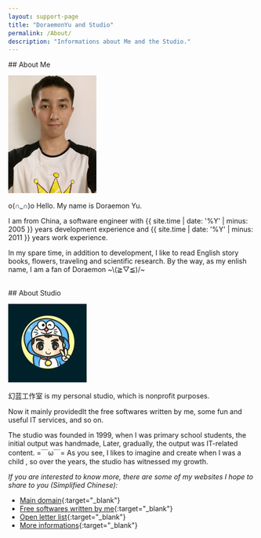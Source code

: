 ```yaml
---
layout: support-page
title: "DoraemonYu and Studio"
permalink: /About/
description: "Informations about Me and the Studio."
---
```


<div class="col-md-12" markdown="1">
## About Me

![my picture](/assets/img/me.jpg)

o(∩_∩)o Hello. My name is Doraemon Yu. 

I am from China, a software engineer with {{ site.time | date: '%Y' | minus: 2005 }} years development experience and {{ site.time | date: '%Y' | minus: 2011 }} years work experience. 

In my spare time, in addition to development, I like to read English story books, flowers, traveling and scientific research. By the way, as my enlish name, I am a fan of Doraemon ~\\(≧▽≦)/~
</div>


<div class="col-md-12" >&nbsp;</div>


<div class="col-md-12" markdown="1">
## About Studio

![my logo](/assets/img/me2.jpg)

幻蓝工作室 is my personal studio, which is nonprofit purposes.  

Now it mainly providedIt the free softwares written by me, some fun and useful IT services, and so on.

The studio was founded in 1999, when I was primary school students, the initial output was handmade, Later, gradually, the output was IT-related content.  =￣ω￣= As you see, I likes to imagine and create when I was a child , so over the years, the studio has witnessed my growth.

*If you are interested to know more, there are some of my websites I hope to share to you (Simplified Chinese):* 

* [Main domain](http://yuyangzhou.name){:target="_blank"}
* [Free softwares written by me](http://soft.yuyangzhou.name){:target="_blank"}
* [Open letter list](http://soft.yuyangzhou.name/Email/OpenLetterList.html){:target="_blank"}
* [More informations](http://me.yuyangzhou.name){:target="_blank"}
</div>

